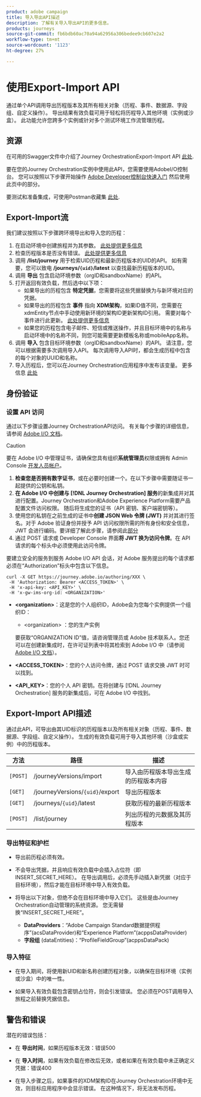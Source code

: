 ```yaml
---
product: adobe campaign
title: 导入导出API描述
description: 了解有关导入导出API的更多信息。
products: journeys
source-git-commit: fb6bdb60ac70a94a62956a306bedee9cb607e2a2
workflow-type: tm+mt
source-wordcount: '1123'
ht-degree: 27%

---
```



# 使用Export-Import API

通过单个API调用导出历程版本及其所有相关对象（历程、事件、数据源、字段组、自定义操作）。 导出结果有效负载可用于轻松将历程导入其他环境（实例或沙盒）。
此功能允许您跨多个实例或针对多个测试环境工作流管理历程。


## 资源

在可用的Swagger文件中介绍了Journey OrchestrationExport-Import API [此处](https://adobedocs.github.io/JourneyAPI/docs/).

要在您的Journey Orchestration实例中使用此API，您需要使用AdobeI/O控制台。 您可以按照以下步骤开始操作 [Adobe Developer控制台快速入门](https://www.adobe.io/apis/experienceplatform/console/docs.html#!AdobeDocs/adobeio-console/master/getting-started.md) 然后使用此页中的部分。

要测试和准备集成，可使用Postman收藏集 [此处](https://raw.githubusercontent.com/AdobeDocs/JourneyAPI/master/postman-collections/Journey-Orchestration_Export-import-API_postman-collection.json).


## Export-Import流

我们建议按照以下步骤跨环境导出和导入您的历程：

1. 在启动环境中创建旅程并为其参数。 [此处提供更多信息](https://experienceleague.adobe.com/docs/journeys/using/building-journeys/about-journey-building/journey.html)
1. 检查历程版本是否没有错误。 [此处提供更多信息](https://experienceleague.adobe.com/docs/journeys/using/building-journeys/testing-the-journey.html)
1. 调用 **/list/journey** 用于检索UID历程和最新历程版本的UID的API。 如有需要，您可以致电 **/journeys/`{uid}`/latest** 以查找最新历程版本的UID。
1. 调用 **导出** 包含启动环境参数（orgID和sandboxName）的API。
1. 打开返回有效负载，然后选中以下项：
   * 如果导出的历程包含 **特定凭据**，您需要将这些凭据替换为与新环境对应的凭据。
   * 如果导出的历程包含 **事件** 指向 **XDM架构**，如果ID值不同，您需要在xdmEntity节点中手动使用新环境的架构ID更新架构ID引用。 需要对每个事件进行此更新。 [此处提供更多信息](https://experienceleague.adobe.com/docs/journeys/using/events-journeys/experience-event-schema.html)
   * 如果您的历程包含电子邮件、短信或推送操作，并且目标环境中的名称与启动环境中的名称不同，则您可能需要更新模板名称或mobileApp名称。
1. 调用 **导入** 包含目标环境参数（orgID和sandboxName）的API。 请注意，您可以根据需要多次调用导入API。 每次调用导入API时，都会生成历程中包含的每个对象的UUID和名称。
1. 导入历程后，您可以在Journey Orchestration应用程序中发布该变量。 更多信息 [此处](https://experienceleague.adobe.com/docs/journeys/using/building-journeys/publishing-the-journey.html)


## 身份验证

### 设置 API 访问

通过以下步骤设置Journey OrchestrationAPI访问。 有关每个步骤的详细信息，请参阅 [Adobe I/O 文档](https://www.adobe.io/authentication/auth-methods.html#!AdobeDocs/adobeio-auth/master/AuthenticationOverview/ServiceAccountIntegration.md)。

>[!CAUTION]
>
>要在 Adobe I/O 中管理证书，请确保您具有组织<b>系统管理员</b>权限或拥有 Admin Console [开发人员帐户](https://helpx.adobe.com/cn/enterprise/using/manage-developers.html)。

1. **检查您是否拥有数字证书**，或在必要时创建一个。在以下步骤中需要随证书一起提供的公钥和私钥。
1. **在 Adobe I/O 中创建与 [!DNL Journey Orchestration] 服务**&#x200B;的新集成并对其进行配置。Journey Orchestration和Adobe Experience Platform需要产品配置文件访问权限。 随后将生成您的证书（API 密钥、客户端密钥等）。
1. 使用您的私钥在之前生成的证书中&#x200B;**创建 JSON Web 令牌 (JWT)** 并对其进行签名。对于 Adobe 验证身份并授予 API 访问权限所需的所有身份和安全信息，JWT 会进行编码。要详细了解此步骤，请参阅此[部分](https://www.adobe.io/authentication/auth-methods.html#!AdobeDocs/adobeio-auth/master/JWT/JWT.md)
1. 通过 POST 请求或 Developer Console 界面&#x200B;**将 JWT 换为访问令牌**。在 API 请求的每个标头中必须使用此访问令牌。

要建立安全的服务到服务 Adobe I/O API 会话，对 Adobe 服务提出的每个请求都必须在“Authorization”标头中包含以下信息。

```
curl -X GET https://journey.adobe.io/authoring/XXX \
 -H 'Authorization: Bearer <ACCESS_TOKEN>' \
 -H 'x-api-key: <API_KEY>' \
 -H 'x-gw-ims-org-id: <ORGANIZATION>'
```

* **&lt;organization>**：这是您的个人组织ID，Adobe会为您每个实例提供一个组织ID：

   * &lt;organization> ：您的生产实例

  要获取“ORGANIZATION ID”值，请咨询管理员或 Adobe 技术联系人。您还可以在创建新集成时，在许可证列表中将其检索到 Adobe I/O 中（请参阅 [Adobe I/O 文档](https://www.adobe.io/authentication.html)）。

* **&lt;ACCESS_TOKEN>**：您的个人访问令牌，通过 POST 请求交换 JWT 时可以找到。

* **&lt;API_KEY>**：您的个人 API 密钥。在将创建与 [!DNL Journey Orchestration] 服务的新集成后，可在 Adobe I/O 中找到。



## Export-Import API描述

通过此API，可导出由其UID标识的历程版本以及所有相关对象（历程、事件、数据源、字段组、自定义操作）。
生成的有效负载可用于导入其他环境（沙盒或实例）中的历程版本。

| 方法 | 路径 | 描述 |
|---|---|---|
| `[POST]` | /journeyVersions/import | 导入由历程版本导出生成的历程版本内容 |
| `[GET]` | /journeyVersions/`{uid}`/export | 导出历程版本 |
| `[GET]` | /journeys/`{uid}`/latest | 获取历程的最新历程版本 |
| `[POST]` | /list/journey | 列出历程的元数据及其历程版本 |


### 导出特征和护栏

* 导出前历程必须有效。

* 不会导出凭据，并且响应有效负载中会插入占位符（即INSERT_SECRET_HERE）。
在导出调用后，必须先手动插入新凭据（对应于目标环境），然后才能在目标环境中导入有效负载。

* 将导出以下对象，但绝不会在目标环境中导入它们。 这些是由Journey Orchestration自动管理的系统资源。 您无需替换“INSERT_SECRET_HERE”。
   * **DataProviders**：“Adobe Campaign Standard数据提供程序”(acsDataProvider)和“Experience Platform”(acppsDataProvider)
   * **字段组** (dataEntities)：“ProfileFieldGroup”(acppsDataPack)



### 导入特征

* 在导入期间，将使用新UID和新名称创建历程对象，以确保在目标环境（实例或沙盒）中的唯一性。

* 如果导入有效负载包含密钥占位符，则会引发错误。 您必须在POST调用导入旅程之前替换凭据信息。

## 警告和错误

潜在的错误包括：

* 在 **导出时间**，如果历程版本无效：错误500

* 在 **导入时间**，如果有效负载在修改后无效，或者如果在有效负载中未正确定义凭据：错误400

* 在导入步骤之后，如果事件的XDM架构ID在Journey Orchestration环境中无效，则目标应用程序中会显示错误。 在这种情况下，将无法发布历程。